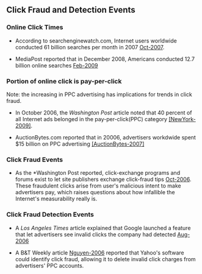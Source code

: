 ## Click Fraud and Detection Events

### Online Click Times
- According to searchenginewatch.com, Internet users worldwide conducted 61 billion searches per month in 2007 [Oct-2007](http://searchenginewatch.com/article/2067271/Worldwide-Internet-Now-Serving-61-Billion-Searches-per-Month). 

- MediaPost reported that in December 2008, Americans conducted 12.7 billion online searches [Feb-2009](http://www.mediapost.com/publications/article/98631/google-leads-december-searches-per-comscore.html)

### Portion of online click is pay-per-click
Note: the increasing in PPC advertising has implications for trends in click fraud.
- In October 2006, the *Washington Post* article noted that 40 percent of all Internet ads belonged in the pay-per-click(PPC) category [[NewYork-2009]](http://www.nytimes.com/2009/05/13/business/media/13adco.html?_r=0).

- AuctionBytes.com reported that in 20006, advertisers workdwide spent $15 billion on PPC advertising [[AuctionBytes-2007]](http://www.ecommercebytes.com/cab/abn/y07/m04/i23/s03/)



### Click Fraud Events
- As the *Washington Post reported, click-exchange programs and forums exist to let site publishers exchange click-fraud tips [Oct-2006](http://www.washingtonpost.com/wp-dyn/content/article/2006/10/21/AR2006102100936.html). These fraudulent clicks arise from user's malicious intent to make advertisers pay, which raises questions about how infallible the Internet's measurability really is.


### Click Fraud Detection Events
- A *Los Angeles Times* article explained that Google launched a feature that let advertisers see invalid clicks the company had detected [Aug-2006](http://articles.latimes.com/2006/aug/03/business/fi-briefs3.5)

- A B&T Weekly article [Nguyen-2006](http://connection.ebscohost.com/c/articles/23591135/online-giants-failing-educate-market-click-fraud) reported that Yahoo's software could identify click fraud, allowing it to delete invalid click charges from advertisers' PPC accounts. 

